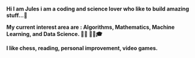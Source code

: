 <p><b>Hi I am Jules i  am a coding and science lover who like to build amazing  stuff...🧠</b><br></p>
<p><b>My current interest area are : Algorithms, Mathematics, Machine Learning, and Data Science. 👨‍💻 👨‍👊🎓</b></p>
<p><b>I like chess, reading, personal improvement, video games.</b></p>
